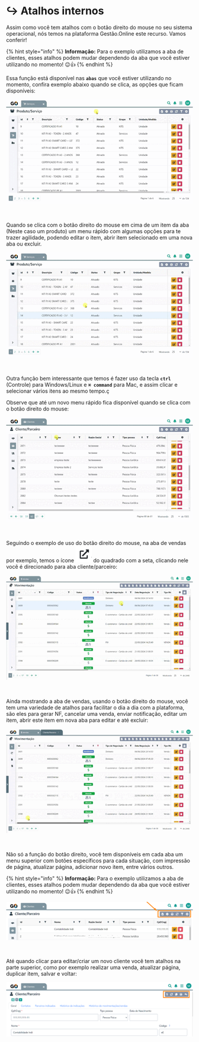 # ↪️ Atalhos internos

Assim como você tem atalhos com o botão direito do mouse no seu sistema operacional, nós temos na plataforma Gestão.Online este recurso. Vamos conferir!

{% hint style="info" %}
**Informação:** Para o exemplo utilizamos a aba de clientes, esses atalhos podem mudar dependendo da aba que você estiver utilizando no momento! 😉👍
{% endhint %}

Essa função está disponível nas **`abas`** que você estiver utilizando no momento, confira exemplo abaixo quando se clica, as opções que ficam disponíveis:

![](/erp-v2/assets/atalho_interno_aba.gif)

<br>

Quando se clica com o botão direito do mouse em cima de um item da aba (Neste caso um produto) um menu rápido com algumas opções para te trazer agilidade, podendo editar o item, abrir item selecionado em uma nova aba ou excluir.

![](/erp-v2/assets/atalho_interno_btn_direito.gif)

<br>

Outra função bem interessante que temos é fazer uso da tecla **`ctrl`** (Controle) para Windows/Linux e **`⌘ command`** para Mac, e assim clicar e selecionar vários itens ao mesmo tempo.ç

Observe que até um novo menu rápido fica disponível quando se clica com o botão direito do mouse:

![](/erp-v2/assets/atalho_btn_ctrl.gif)

<br>

Seguindo o exemplo de uso do botão direito do mouse, na aba de vendas por exemplo, temos o ícone <img src="/erp-v2/assets/modulos/icon_abrir_editar_item_nova_aba_mouse.png" alt="" data-size="line"> do quadrado com a seta, clicando nele você é direcionado para aba cliente/parceiro:

![](/erp-v2/assets/atalho_icone_vendas.gif)

<br>

Ainda mostrando a aba de vendas, usando o botão direito do mouse, você tem uma variedade de atalhos para facilitar o dia a dia com a plataforma, são eles para gerar NF, cancelar uma venda, enviar notificação, editar um item, abrir este item em nova aba para editar e até excluir:

![](/erp-v2/assets/atalho_btn_mouse_vendas.gif)

<br>

Não só a função do botão direito, você tem disponíveis em cada aba um menu superior com botões específicos para cada situação, com impressão de página, atualizar página, adicionar novo item, entre vários outros.

{% hint style="info" %}
**Informação:** Para o exemplo utilizamos a aba de clientes, esses atalhos podem mudar dependendo da aba que você estiver utilizando no momento! 😉👍
{% endhint %}

![](/erp-v2/assets/atalho_interno_botoes.png)

<br>

Até quando clicar para editar/criar um novo cliente você tem atalhos na parte superior, como por exemplo realizar uma venda, atualizar página, duplicar item, salvar e voltar:

![](/erp-v2/assets/atalho_interno_botoes_cliente.png)